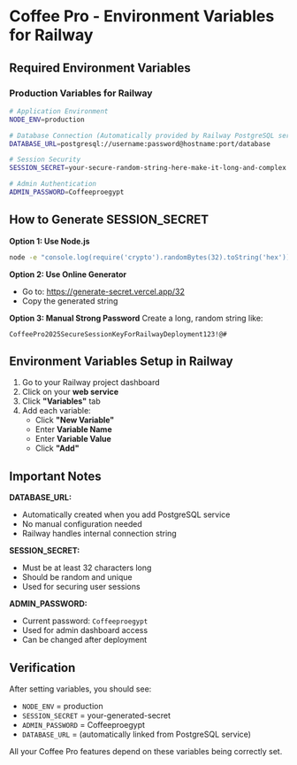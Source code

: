 # Coffee Pro - Environment Variables for Railway

## Required Environment Variables

### Production Variables for Railway

```bash
# Application Environment
NODE_ENV=production

# Database Connection (Automatically provided by Railway PostgreSQL service)
DATABASE_URL=postgresql://username:password@hostname:port/database

# Session Security
SESSION_SECRET=your-secure-random-string-here-make-it-long-and-complex

# Admin Authentication
ADMIN_PASSWORD=Coffeeproegypt
```

## How to Generate SESSION_SECRET

**Option 1: Use Node.js**
```bash
node -e "console.log(require('crypto').randomBytes(32).toString('hex'))"
```

**Option 2: Use Online Generator**
- Go to: https://generate-secret.vercel.app/32
- Copy the generated string

**Option 3: Manual Strong Password**
Create a long, random string like:
```
CoffeePro2025SecureSessionKeyForRailwayDeployment123!@#
```

## Environment Variables Setup in Railway

1. Go to your Railway project dashboard
2. Click on your **web service**
3. Click **"Variables"** tab
4. Add each variable:
   - Click **"New Variable"**
   - Enter **Variable Name**
   - Enter **Variable Value**
   - Click **"Add"**

## Important Notes

**DATABASE_URL:**
- Automatically created when you add PostgreSQL service
- No manual configuration needed
- Railway handles internal connection string

**SESSION_SECRET:**
- Must be at least 32 characters long
- Should be random and unique
- Used for securing user sessions

**ADMIN_PASSWORD:**
- Current password: `Coffeeproegypt`
- Used for admin dashboard access
- Can be changed after deployment

## Verification

After setting variables, you should see:
- `NODE_ENV` = production
- `SESSION_SECRET` = your-generated-secret
- `ADMIN_PASSWORD` = Coffeeproegypt
- `DATABASE_URL` = (automatically linked from PostgreSQL service)

All your Coffee Pro features depend on these variables being correctly set.